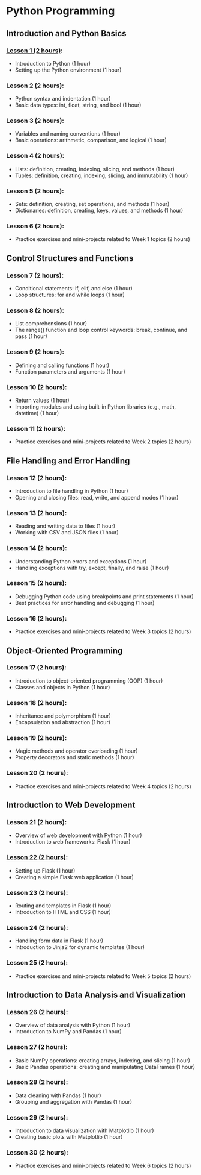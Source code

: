 # Python Programming

## Introduction and Python Basics

### [Lesson 1 (2 hours)](intro.md):

- Introduction to Python (1 hour)
- Setting up the Python environment (1 hour)

### Lesson 2 (2 hours):

- Python syntax and indentation (1 hour)
- Basic data types: int, float, string, and bool (1 hour)

### Lesson 3 (2 hours):

- Variables and naming conventions (1 hour)
- Basic operations: arithmetic, comparison, and logical (1 hour)

### Lesson 4 (2 hours):

- Lists: definition, creating, indexing, slicing, and methods (1 hour)
- Tuples: definition, creating, indexing, slicing, and immutability (1 hour)

### Lesson 5 (2 hours):

- Sets: definition, creating, set operations, and methods (1 hour)
- Dictionaries: definition, creating, keys, values, and methods (1 hour)

### Lesson 6 (2 hours):

- Practice exercises and mini-projects related to Week 1 topics (2 hours)

## Control Structures and Functions

### Lesson 7 (2 hours):

- Conditional statements: if, elif, and else (1 hour)
- Loop structures: for and while loops (1 hour)

### Lesson 8 (2 hours):

- List comprehensions (1 hour)
- The range() function and loop control keywords: break, continue, and pass (1 hour)

### Lesson 9 (2 hours):

- Defining and calling functions (1 hour)
- Function parameters and arguments (1 hour)

### Lesson 10 (2 hours):

- Return values (1 hour)
- Importing modules and using built-in Python libraries (e.g., math, datetime) (1 hour)

### Lesson 11 (2 hours):

- Practice exercises and mini-projects related to Week 2 topics (2 hours)

## File Handling and Error Handling

### Lesson 12 (2 hours):

- Introduction to file handling in Python (1 hour)
- Opening and closing files: read, write, and append modes (1 hour)

### Lesson 13 (2 hours):

- Reading and writing data to files (1 hour)
- Working with CSV and JSON files (1 hour)

### Lesson 14 (2 hours):

- Understanding Python errors and exceptions (1 hour)
- Handling exceptions with try, except, finally, and raise (1 hour)

### Lesson 15 (2 hours):

- Debugging Python code using breakpoints and print statements (1 hour)
- Best practices for error handling and debugging (1 hour)

### Lesson 16 (2 hours):

- Practice exercises and mini-projects related to Week 3 topics (2 hours)

## Object-Oriented Programming

### Lesson 17 (2 hours):

- Introduction to object-oriented programming (OOP) (1 hour)
- Classes and objects in Python (1 hour)

### Lesson 18 (2 hours):

- Inheritance and polymorphism (1 hour)
- Encapsulation and abstraction (1 hour)

### Lesson 19 (2 hours):

- Magic methods and operator overloading (1 hour)
- Property decorators and static methods (1 hour)

### Lesson 20 (2 hours):

- Practice exercises and mini-projects related to Week 4 topics (2 hours)

## Introduction to Web Development

### Lesson 21 (2 hours):

- Overview of web development with Python (1 hour)
- Introduction to web frameworks: Flask (1 hour)

### [Lesson 22 (2 hours)](l22_flask.md):

- Setting up Flask (1 hour)
- Creating a simple Flask web application (1 hour)

### Lesson 23 (2 hours):

- Routing and templates in Flask (1 hour)
- Introduction to HTML and CSS (1 hour)

### Lesson 24 (2 hours):

- Handling form data in Flask (1 hour)
- Introduction to Jinja2 for dynamic templates (1 hour)

### Lesson 25 (2 hours):

- Practice exercises and mini-projects related to Week 5 topics (2 hours)

## Introduction to Data Analysis and Visualization

### Lesson 26 (2 hours):

- Overview of data analysis with Python (1 hour)
- Introduction to NumPy and Pandas (1 hour)

### Lesson 27 (2 hours):

- Basic NumPy operations: creating arrays, indexing, and slicing (1 hour)
- Basic Pandas operations: creating and manipulating DataFrames (1 hour)

### Lesson 28 (2 hours):

- Data cleaning with Pandas (1 hour)
- Grouping and aggregation with Pandas (1 hour)

### Lesson 29 (2 hours):

- Introduction to data visualization with Matplotlib (1 hour)
- Creating basic plots with Matplotlib (1 hour)

### Lesson 30 (2 hours):

- Practice exercises and mini-projects related to Week 6 topics (2 hours)

